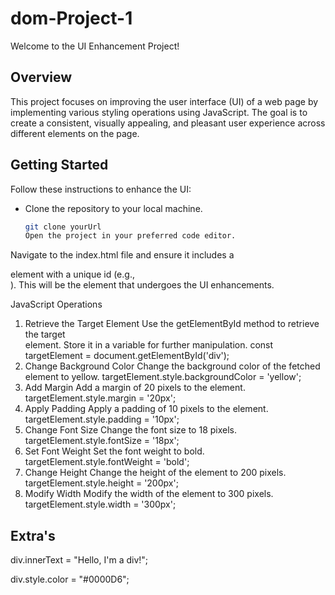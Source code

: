 # dom-Project-1

Welcome to the UI Enhancement Project!

## Overview

This project focuses on improving the user interface (UI) of a web page by implementing various styling operations using JavaScript. The goal is to create a consistent, visually appealing, and pleasant user experience across different elements on the page.

## Getting Started

Follow these instructions to enhance the UI:

* Clone the repository to your local machine.

   ```bash
   git clone yourUrl
   Open the project in your preferred code editor.
   
Navigate to the index.html file and ensure it includes a <div> element with a unique id (e.g., <div id="targetElement[div]">). 
This will be the element that undergoes the UI enhancements.

JavaScript Operations
1. Retrieve the Target Element
Use the getElementById method to retrieve the target <div> element. Store it in a variable for further manipulation.
const targetElement = document.getElementById('div');
2. Change Background Color
Change the background color of the fetched <div> element to yellow.
targetElement.style.backgroundColor = 'yellow';
3. Add Margin
Add a margin of 20 pixels to the element.
targetElement.style.margin = '20px';
4. Apply Padding
Apply a padding of 10 pixels to the element.
targetElement.style.padding = '10px';
5. Change Font Size
Change the font size to 18 pixels.
targetElement.style.fontSize = '18px';
6. Set Font Weight
Set the font weight to bold.
targetElement.style.fontWeight = 'bold';
7. Change Height
Change the height of the element to 200 pixels.
targetElement.style.height = '200px';
8. Modify Width
Modify the width of the element to 300 pixels.
targetElement.style.width = '300px';

## Extra's

div.innerText = "Hello, I'm a div!";

div.style.color = "#0000D6";
